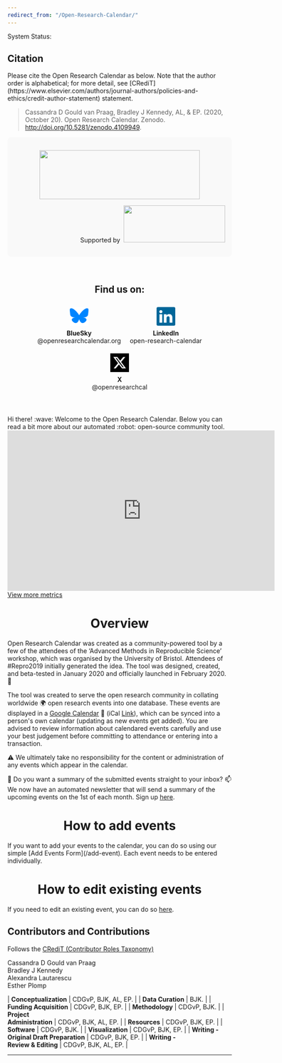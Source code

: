 ```yaml
---
redirect_from: "/Open-Research-Calendar/"
---
```

<head>
  <!-- Required for IE11 Only -->
  <script src="https://cdnjs.cloudflare.com/polyfill/v3/polyfill.min.js"></script>

  <!-- Standard dependencies -->
  <script src="https://unpkg.com/@webcomponents/webcomponentsjs@2.1.3/webcomponents-bundle.js"></script>
  <script src="https://unpkg.com/@statuspage/status-widget/dist/index.js"></script>
</head>

<div id="status-widget-container"></div>
<p>System Status: <statuspage-widget src="https://openresearchcalendar.statuspage.io"></statuspage-widget></p>

<div id='citation'></div>
<h2><strong>Citation</strong></h2>  
Please cite the Open Research Calendar as below. Note that the author order is alphabetical; for more detail, see [CRediT](https://www.elsevier.com/authors/journal-authors/policies-and-ethics/credit-author-statement) statement.  

> Cassandra D Gould van Praag, Bradley J Kennedy, AL, & EP. (2020, October 20). Open Research Calendar. Zenodo. <http://doi.org/10.5281/zenodo.4109949>.  
 

<div style="background-color: #f9f9f9; padding: 15px; border-radius: 8px; text-align: center;">
  <p><img style="display: block; margin-left: auto; margin-right: auto;" src="https://raw.githubusercontent.com/openresearchcalendar/openresearchcalendar.github.io/master/Documents/Images/logo_cropped bg-removed.png" alt="" width="360" height="110" /></p>
  <p style="text-align: right;">
    <span class="site-footer-owner">Supported by&nbsp;
      <a title="UK Reproducibility Network" href="https://www.ukrn.org/" target="_blank" rel="noopener">
        <img src="https://cpb-eu-w2.wpmucdn.com/blogs.bristol.ac.uk/dist/b/631/files/2020/09/UKRN-Logo-150-extra2.png" alt="" width="228" height="83" />
      </a>
    </span>
  </p>
</div>
<p>&nbsp;</p>

<h2 style="text-align: center;"><strong>Find us on:</strong></h2>
<div style="text-align: center; padding: 10px; display: flex; justify-content: center; gap: 20px; flex-wrap: wrap;">
  <div style="text-align: center;">
    <a href="https://bsky.app/profile/openresearchcalendar.org" target="_blank">
      <img src="https://raw.githubusercontent.com/openresearchcalendar/openresearchcalendar.github.io/master/Documents/Images/bluesky.svg" alt="BlueSky" width="42" height="42">
    </a>
    <p style="margin: 5px 0 0; font-size: 14px;"><strong>BlueSky</strong><br>@openresearchcalendar.org</p>
  </div>
  <div style="text-align: center;">
    <a href="https://www.linkedin.com/company/open-research-calendar" target="_blank">
      <img src="https://raw.githubusercontent.com/openresearchcalendar/openresearchcalendar.github.io/master/Documents/Images/linkedin.svg" alt="LinkedIn" width="42" height="42">
    </a>
    <p style="margin: 5px 0 0; font-size: 14px;"><strong>LinkedIn</strong><br>open-research-calendar</p>
  </div>
  <div style="text-align: center;">
    <a href="https://x.com/OpenResearchCal" target="_blank">
      <img src="https://raw.githubusercontent.com/openresearchcalendar/openresearchcalendar.github.io/master/Documents/Images/twitter.svg" alt="Twitter (X)" width="42" height="42">
    </a>
    <p style="margin: 5px 0 0; font-size: 14px;"><strong>X</strong><br>@openresearchcal</p>
  </div>
</div>
<p>&nbsp;</p>
Hi there! :wave: Welcome to the Open Research Calendar. Below you can read a bit more about our automated :robot: open-source community tool.  

<div id="content-desktop"><iframe width="600" height="360" src="https://datastudio.google.com/embed/reporting/cbefe1ef-80b5-46db-a7c5-62b0e59b2ff7/page/HWJOC" frameborder="0" style="border:0; display: block;margin: auto;" allowfullscreen></iframe></div>

<!--Button-->
<div class="text-center">
  <a href="http://openresearchcalendar.org/metrics" target="_blank" class="button-77" role="button"><i class="fa fa-external-link"></i> View more metrics</a>  
</div>


<h1 style="text-align: center;"><strong>Overview</strong></h1>

Open Research Calendar was created as a community-powered tool by a few of the attendees of the ‘Advanced Methods in Reproducible Science’ workshop, which was organised by the University of Bristol. Attendees of #Repro2019 initially generated the idea. The tool was designed, created, and beta-tested in January 2020 and officially launched in February 2020. :tada:

The tool was created to serve the open research community in collating worldwide :earth_africa: open research events into one database. These events are displayed in a [Google Calendar](/calendar) :calendar: (iCal [Link](https://calendar.google.com/calendar/ical/openresearchcalendar%40gmail.com/public/basic.ics)), which can be synced into a person's own calendar (updating as new events get added). You are advised to review information about calendared events carefully and use your best judgement before committing to attendance or entering into a transaction.

:warning: We ultimately take no responsibility for the content or administration of any events which appear in the calendar.

:email: Do you want a summary of the submitted events straight to your inbox? :mailbox: We now have an automated newsletter that will send a summary of the upcoming events on the 1st of each month. Sign up [here](/email-subscribe).  

<h1 style="text-align: center;"><strong>How to add events</strong></h1>
If you want to add your events to the calendar, you can do so using our simple [Add Events Form](/add-event). Each event needs to be entered individually.

<h1 style="text-align: center;"><strong>How to edit existing events</strong></h1>

If you need to edit an existing event, you can do so [here](/edit-event).

<div id='contributors'></div>
<h2><strong>Contributors and Contributions</strong></h2>  

Follows the [CRediT (Contributor Roles Taxonomy)](https://www.elsevier.com/authors/journal-authors/policies-and-ethics/credit-author-statement)

Cassandra D Gould van Praag  
Bradley J Kennedy  
Alexandra Lautarescu  
Esther Plomp  

| **Conceptualization** | CDGvP, BJK, AL, EP. |
| **Data Curation** | BJK. |
| **Funding Acquisition** | CDGvP, BJK, EP. |
| **Methodology** | CDGvP, BJK. |
| **Project <br />Administration** | CDGvP, BJK, AL, EP. |
| **Resources** | CDGvP, BJK, EP. |
| **Software** | CDGvP, BJK. |
| **Visualization** | CDGvP, BJK, EP. |
| **Writing -<br /> Original Draft Preparation** | CDGvP, BJK, EP. |
| **Writing -<br /> Review & Editing** | CDGvP, BJK, AL, EP. |

<hr />

<script src="https://openresearchcalendar.statuspage.io/embed/script.js"></script>